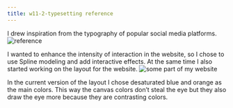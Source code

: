 ```yaml
---
title: w11-2-typesetting reference
---
```

I drew inspiration from the typography of popular social media platforms.
![reference](/w11/arrange.jpg)

I wanted to enhance the intensity of interaction in the website, so I chose to use Spline modeling and add interactive effects.
At the same time I also started working on the layout for the website.
![some part of my website](/w11/1.png)

In the current version of the layout I chose desaturated blue and orange as the main colors. This way the canvas colors don’t steal the eye but they also draw the eye more because they are contrasting colors.